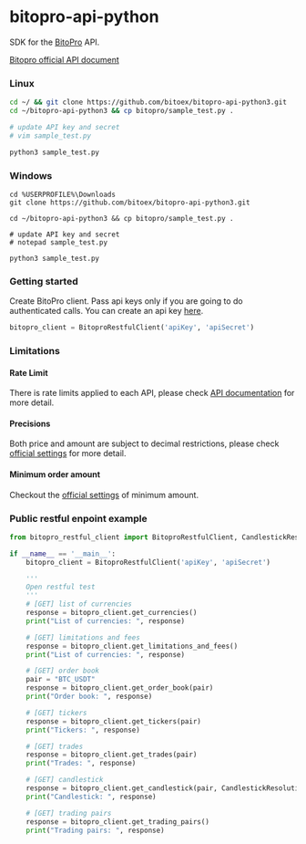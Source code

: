 # bitopro-api-python

SDK for the [BitoPro](https://www.bitopro.com/) API.

[Bitopro official API document](https://developer.bitopro.com/docs)

### Linux

```bash
cd ~/ && git clone https://github.com/bitoex/bitopro-api-python3.git
cd ~/bitopro-api-python3 && cp bitopro/sample_test.py .

# update API key and secret
# vim sample_test.py

python3 sample_test.py
```

### Windows

```batch
cd %USERPROFILE%\Downloads
git clone https://github.com/bitoex/bitopro-api-python3.git

cd ~/bitopro-api-python3 && cp bitopro/sample_test.py .

# update API key and secret
# notepad sample_test.py

python3 sample_test.py
```
  
### Getting started

Create BitoPro client. Pass api keys only if
you are going to do authenticated calls. You can create an api key
[here](https://www.bitopro.com/api).

```python
bitopro_client = BitoproRestfulClient('apiKey', 'apiSecret')
```

### Limitations

#### Rate Limit

There is rate limits applied to each API, please check [API documentation](https://developer.bitopro.com/docs) for more detail.

#### Precisions

Both price and amount are subject to decimal restrictions, please check [official settings](https://www.bitopro.com/fees) for more detail.

#### Minimum order amount

Checkout the [official settings](https://www.bitopro.com/fees) of minimum amount.

### Public restful enpoint example

```python
from bitopro_restful_client import BitoproRestfulClient, CandlestickResolutin

if __name__ == '__main__':
    bitopro_client = BitoproRestfulClient('apiKey', 'apiSecret')

    '''
    Open restful test
    '''
    # [GET] list of currencies
    response = bitopro_client.get_currencies()
    print("List of currencies: ", response)

    # [GET] limitations and fees
    response = bitopro_client.get_limitations_and_fees()
    print("List of currencies: ", response)

    # [GET] order book
    pair = "BTC_USDT"
    response = bitopro_client.get_order_book(pair)
    print("Order book: ", response)

    # [GET] tickers
    response = bitopro_client.get_tickers(pair)
    print("Tickers: ", response)

    # [GET] trades
    response = bitopro_client.get_trades(pair)
    print("Trades: ", response)

    # [GET] candlestick
    response = bitopro_client.get_candlestick(pair, CandlestickResolutin._1d, 1650707415, 1678355415)
    print("Candlestick: ", response)

    # [GET] trading pairs
    response = bitopro_client.get_trading_pairs()
    print("Trading pairs: ", response)
```


